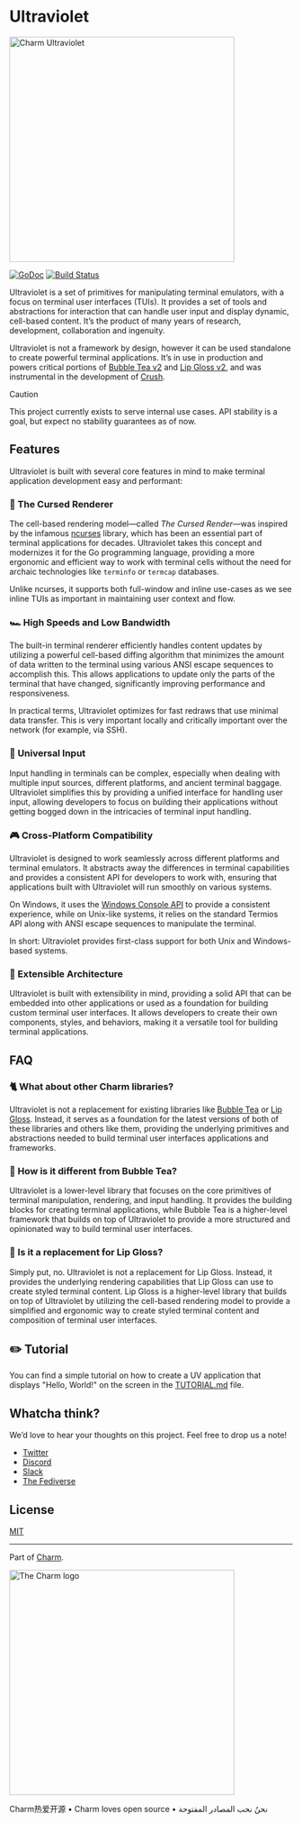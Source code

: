 # Ultraviolet

<img width="400" alt="Charm Ultraviolet" src="https://github.com/user-attachments/assets/3484e4b0-3741-4e8c-bebf-9ea51f5bb49c" />

<p>
    <a href="https://pkg.go.dev/github.com/charmbracelet/ultraviolet?tab=doc"><img src="https://godoc.org/github.com/charmbracelet/ultraviolet?status.svg" alt="GoDoc"></a>
    <a href="https://github.com/charmbracelet/ultraviolet/actions"><img src="https://github.com/charmbracelet/ultraviolet/actions/workflows/build.yml/badge.svg" alt="Build Status"></a>
</p>

Ultraviolet is a set of primitives for manipulating terminal emulators, with a focus on terminal user interfaces (TUIs). It provides a set of tools and abstractions for interaction that can handle user input and display dynamic, cell-based content. It’s the product of many years of research, development, collaboration and ingenuity.

Ultraviolet is not a framework by design, however it can be used standalone to create powerful terminal applications. It’s in use in production and powers critical portions of [Bubble Tea v2][bbt] and [Lip Gloss v2][lg], and was instrumental in the development of [Crush][crush].

[crush]: https://github.com/charmbracelet/crush
[bbt]: https://github.com/charmbracelet/lipgloss
[lg]: https://github.com/charmbracelet/lipgloss

> [!CAUTION]
> This project currently exists to serve internal use cases. API stability is a goal, but expect no stability guarantees as of now.

## Features

Ultraviolet is built with several core features in mind to make terminal
application development easy and performant:

### 👺 The Cursed Renderer

The cell-based rendering model—called _The Cursed Render_—was inspired by the infamous
[ncurses](https://invisible-island.net/ncurses/) library, which has been an
essential part of terminal applications for decades. Ultraviolet takes this
concept and modernizes it for the Go programming language, providing a more
ergonomic and efficient way to work with terminal cells without the need for
archaic technologies like `terminfo` or `termcap` databases.

Unlike ncurses, it supports both full-window and inline use-cases as we see inline TUIs as important in maintaining user context and flow.

### 🏎️ High Speeds and Low Bandwidth

The built-in terminal renderer efficiently handles content updates by utilizing
a powerful cell-based diffing algorithm that minimizes the amount of data
written to the terminal using various ANSI escape sequences to accomplish this.
This allows applications to update only the parts of the terminal that have
changed, significantly improving performance and responsiveness.

In practical terms, Ultraviolet optimizes for fast redraws that use minimal data transfer. This is very important locally and critically important over the network (for example, via SSH).

### 💬 Universal Input

Input handling in terminals can be complex, especially when dealing with
multiple input sources, different platforms, and ancient terminal baggage.
Ultraviolet simplifies this by providing a unified interface for handling user
input, allowing developers to focus on building their applications without
getting bogged down in the intricacies of terminal input handling.

### 🎮 Cross-Platform Compatibility

Ultraviolet is designed to work seamlessly across different platforms and
terminal emulators. It abstracts away the differences in terminal capabilities
and provides a consistent API for developers to work with, ensuring that
applications built with Ultraviolet will run smoothly on various systems.

On Windows, it uses the [Windows Console API](https://learn.microsoft.com/en-us/windows/console/console-functions) to
provide a consistent experience, while on Unix-like systems, it relies on the
standard Termios API along with ANSI escape sequences to manipulate the
terminal.

In short: Ultraviolet provides first-class support for both Unix and Windows-based systems.

### 🧩 Extensible Architecture

Ultraviolet is built with extensibility in mind, providing a solid API that can
be embedded into other applications or used as a foundation for building custom
terminal user interfaces. It allows developers to create their own components,
styles, and behaviors, making it a versatile tool for building terminal
applications.

## FAQ

### 🐈 What about other Charm libraries?

Ultraviolet is not a replacement for existing libraries like [Bubble Tea](https://github.com/charmbracelet/bubbletea) or [Lip
Gloss](https://github.com/charmbracelet/lipgloss). Instead, it serves as a
foundation for the latest versions of both of these libraries and others like them, providing the
underlying primitives and abstractions needed to build terminal user interfaces
applications and frameworks.

### 🛁 How is it different from Bubble Tea?

Ultraviolet is a lower-level library that focuses on the core primitives of
terminal manipulation, rendering, and input handling. It provides the building
blocks for creating terminal applications, while Bubble Tea is a higher-level
framework that builds on top of Ultraviolet to provide a more structured and
opinionated way to build terminal user interfaces.

### 💋 Is it a replacement for Lip Gloss?

Simply put, no. Ultraviolet is not a replacement for Lip Gloss. Instead, it
provides the underlying rendering capabilities that Lip Gloss can use to create
styled terminal content. Lip Gloss is a higher-level library that builds on top
of Ultraviolet by utilizing the cell-based rendering model to provide a
simplified and ergonomic way to create styled terminal content and composition
of terminal user interfaces.

## ✏️ Tutorial

You can find a simple tutorial on how to create a UV application that displays
"Hello, World!" on the screen in the [TUTORIAL.md](./TUTORIAL.md) file.

## Whatcha think?

We’d love to hear your thoughts on this project. Feel free to drop us a note!

- [Twitter](https://twitter.com/charmcli)
- [Discord](https://charm.land/discord)
- [Slack](https://charm.land/slack)
- [The Fediverse](https://mastodon.social/@charmcli)

## License

[MIT](./LICENSE)

---

Part of [Charm](https://charm.land).

<a href="https://charm.sh/"><img alt="The Charm logo" width="400" src="https://stuff.charm.sh/charm-banner-next.jpg" /></a>

Charm热爱开源 • Charm loves open source • نحنُ نحب المصادر المفتوحة
